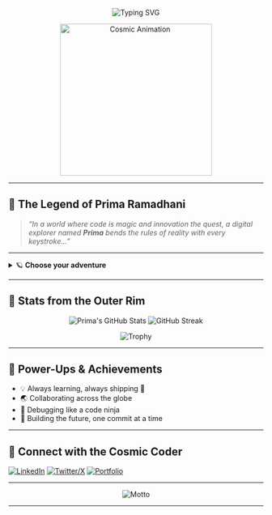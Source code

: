 <!--
██████╗░██████╗░██╗███╗░░██╗██╗  ░█████╗░██████╗░░█████╗░
██╔══██╗██╔══██╗██║████╗░██║██║  ██╔══██╗██╔══██╗██╔══██╗
██████╦╝██████╦╝██║██╔██╗██║██║  ██║░░██║██████╦╝██║░░██║
██╔══██╗██╔══██╗██║██║╚████║██║  ██║░░██║██╔══██╗██║░░██║
██████╦╝██████╦╝██║██║░╚███║██║  ╚█████╔╝██████╦╝╚█████╔╝
╚═════╝░╚═════╝░╚═╝╚═╝░░╚══╝╚═╝  ░╚════╝░╚═════╝░░╚════╝░
-->
<p align="center">
  <img src="https://readme-typing-svg.demolab.com?font=Fira+Code&pause=1000&color=32F7E7&vCenter=true&width=600&lines=👾+Welcome+to+the+Digital+Realm+of+Prima+Ramadhani!+👾;🚀+Full-stack+Sorcerer+|+Open+Source+Alchemist+|+Code+Visionary+🚀" alt="Typing SVG" />
</p>

<p align="center">
  <img src="https://github.com/primaramadhaniputra/primaramadhaniputra/blob/main/assets/cosmic.gif" width="300" alt="Cosmic Animation" />
</p>

---

## 🌌 The Legend of Prima Ramadhani

> _“In a world where code is magic and innovation the quest, a digital explorer named **Prima** bends the rules of reality with every keystroke...”_

---

<details>
<summary>🪐 <b>Choose your adventure</b></summary>

- 👨‍💻 **Origin Story:** Born from stardust and silicon, Prima hacks the Matrix with style and curiosity.
- 🔮 **Skills & Tech Power-Ups:**  
  ![JavaScript](https://img.shields.io/badge/-JavaScript-000?&logo=javascript) ![Python](https://img.shields.io/badge/-Python-000?&logo=python) ![Go](https://img.shields.io/badge/-Go-000?&logo=go) ![React](https://img.shields.io/badge/-React-000?&logo=react) ![Node.js](https://img.shields.io/badge/-Node.js-000?&logo=node.js) ![Docker](https://img.shields.io/badge/-Docker-000?&logo=docker)
- 🏆 **Epic Quests:**  
  - 🧙‍♂️ Built magical full-stack apps  
  - 🚀 Automated workflows that save hours  
  - 🌱 Mentored fellow explorers
- 🎲 **Random Fun Fact:**  
  <img src="https://readme-jokes.vercel.app/api?hideBorder" alt="Joke" />
</details>

---

## 🌠 Stats from the Outer Rim

<p align="center">
  <img src="https://github-readme-stats.vercel.app/api?username=primaramadhaniputra&show_icons=true&theme=tokyonight&hide_title=true&count_private=true" alt="Prima's GitHub Stats" />
  <img src="https://github-readme-streak-stats.herokuapp.com?user=primaramadhaniputra&theme=neon-dark&hide_border=true" alt="GitHub Streak" />
</p>
<p align="center">
  <img src="https://github-profile-trophy.vercel.app/?username=primaramadhaniputra&theme=onestar&no-frame=true&column=7" alt="Trophy" />
</p>

---

## 🦾 Power-Ups & Achievements

- 💡 Always learning, always shipping 🚢
- 🌏 Collaborating across the globe
- 🥷 Debugging like a code ninja
- 🧩 Building the future, one commit at a time

---

## 💬 Connect with the Cosmic Coder

[![LinkedIn](https://img.shields.io/badge/-LinkedIn-32F7E7?style=flat-square&logo=linkedin&logoColor=white)](https://linkedin.com/in/primaramadhaniputra)
[![Twitter/X](https://img.shields.io/badge/-X-32F7E7?style=flat-square&logo=twitter&logoColor=white)](https://twitter.com/primaramadhaniputra)
[![Portfolio](https://img.shields.io/badge/-Portfolio-32F7E7?style=flat-square&logo=about-dot-me&logoColor=white)](https://primaramadhaniputra.dev)

---

<p align="center">
  <img src="https://readme-typing-svg.demolab.com?font=Fira+Code&pause=3000&color=32F7E7&width=600&lines=🔥+%22Code+is+my+wand.+Imagination+my+spell.%22+🔥" alt="Motto" />
</p>

---

<!--
✨ This README was conjured by GitHub Copilot, just for you. ✨
-->
